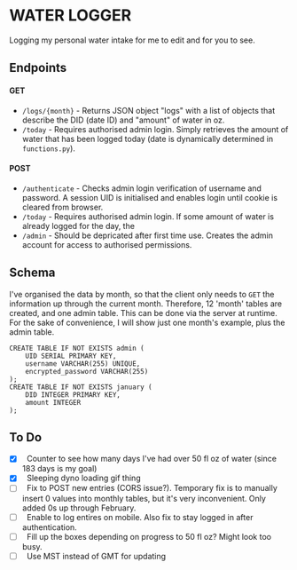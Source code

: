 # WATER LOGGER
Logging my personal water intake for me to edit and for you to see.


## Endpoints
#### GET
* `/logs/{month}` - Returns JSON object "logs" with a list of objects that describe the DID (date ID) and "amount" of water in oz.
* `/today` - Requires authorised admin login. Simply retrieves the amount of water that has been logged today (date is dynamically determined in `functions.py`).

#### POST
* `/authenticate` - Checks admin login verification of username and password. A session UID is initialised and enables login until cookie is cleared from browser.
* `/today` - Requires authorised admin login.  If some amount of water is already logged for the day, the 
* `/admin` - Should be depricated after first time use. Creates the admin account for access to authorised permissions.

## Schema
I've organised the data by month, so that the client only needs to `GET` the information up through the current month.  Therefore, 12 'month' tables are created, and one admin table.  This can be done via the server at runtime.  For the sake of convenience, I will show just one month's example, plus the admin table.
```
CREATE TABLE IF NOT EXISTS admin (
	UID SERIAL PRIMARY KEY,
	username VARCHAR(255) UNIQUE,
	encrypted_password VARCHAR(255)
);
CREATE TABLE IF NOT EXISTS january (
	DID INTEGER PRIMARY KEY,
	amount INTEGER
);
```

## To Do
- [x] &nbsp; Counter to see how many days I've had over 50 fl oz of water (since 183 days is my goal)
- [x] &nbsp; Sleeping dyno loading gif thing
- [ ] &nbsp; Fix to POST new entries (CORS issue?).  Temporary fix is to manually insert 0 values into monthly tables, but it's very inconvenient.  Only added 0s up through February.
- [ ] &nbsp; Enable to log entires on mobile.  Also fix to stay logged in after authentication.
- [ ] &nbsp; Fill up the boxes depending on progress to 50 fl oz?  Might look too busy.
- [ ] &nbsp; Use MST instead of GMT for updating
